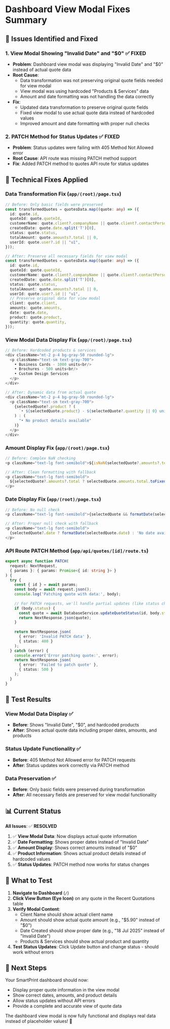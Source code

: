 # Dashboard View Modal Fixes Summary

## 🐛 Issues Identified and Fixed

### 1. **View Modal Showing "Invalid Date" and "$0"** ✅ FIXED
- **Problem**: Dashboard view modal was displaying "Invalid Date" and "$0" instead of actual quote data
- **Root Cause**: 
  - Data transformation was not preserving original quote fields needed for view modal
  - View modal was using hardcoded "Products & Services" data
  - Amount and date formatting was not handling the data correctly
- **Fix**: 
  - Updated data transformation to preserve original quote fields
  - Fixed view modal to use actual quote data instead of hardcoded values
  - Improved amount and date formatting with proper null checks

### 2. **PATCH Method for Status Updates** ✅ FIXED
- **Problem**: Status updates were failing with 405 Method Not Allowed error
- **Root Cause**: API route was missing PATCH method support
- **Fix**: Added PATCH method to quotes API route for status updates

## 🔧 Technical Fixes Applied

### **Data Transformation Fix** (`app/(root)/page.tsx`)
```typescript
// Before: Only basic fields were preserved
const transformedQuotes = quotesData.map((quote: any) => ({
  id: quote.id,
  quoteId: quote.quoteId,
  customerName: quote.client?.companyName || quote.client?.contactPerson || "Unknown Client",
  createdDate: quote.date.split('T')[0],
  status: quote.status,
  totalAmount: quote.amounts?.total || 0,
  userId: quote.user?.id || "u1",
}));

// After: Preserve all necessary fields for view modal
const transformedQuotes = quotesData.map((quote: any) => ({
  id: quote.id,
  quoteId: quote.quoteId,
  customerName: quote.client?.companyName || quote.client?.contactPerson || "Unknown Client",
  createdDate: quote.date.split('T')[0],
  status: quote.status,
  totalAmount: quote.amounts?.total || 0,
  userId: quote.user?.id || "u1",
  // Preserve original data for view modal
  client: quote.client,
  amounts: quote.amounts,
  date: quote.date,
  product: quote.product,
  quantity: quote.quantity,
}));
```

### **View Modal Data Display Fix** (`app/(root)/page.tsx`)
```typescript
// Before: Hardcoded products & services
<div className="mt-2 p-4 bg-gray-50 rounded-lg">
  <p className="text-sm text-gray-700">
    • Business Cards - 1000 units<br/>
    • Brochures - 500 units<br/>
    • Custom Design Services
  </p>
</div>

// After: Dynamic data from actual quote
<div className="mt-2 p-4 bg-gray-50 rounded-lg">
  <p className="text-sm text-gray-700">
    {selectedQuote?.product ? (
      `• ${selectedQuote.product} - ${selectedQuote?.quantity || 0} units`
    ) : (
      "• No product details available"
    )}
  </p>
</div>
```

### **Amount Display Fix** (`app/(root)/page.tsx`)
```typescript
// Before: Complex NaN checking
<p className="text-lg font-semibold">${isNaN(selectedQuote?.amounts?.total) ? 0 : (selectedQuote?.amounts?.total || 0)}</p>

// After: Clean formatting with fallback
<p className="text-lg font-semibold">
  ${selectedQuote?.amounts?.total ? selectedQuote.amounts.total.toFixed(2) : '0.00'}
</p>
```

### **Date Display Fix** (`app/(root)/page.tsx`)
```typescript
// Before: No null check
<p className="text-lg font-semibold">{selectedQuote && formatDate(selectedQuote.date)}</p>

// After: Proper null check with fallback
<p className="text-lg font-semibold">
  {selectedQuote?.date ? formatDate(selectedQuote.date) : 'No date available'}
</p>
```

### **API Route PATCH Method** (`app/api/quotes/[id]/route.ts`)
```typescript
export async function PATCH(
  request: NextRequest,
  { params }: { params: Promise<{ id: string }> }
) {
  try {
    const { id } = await params;
    const body = await request.json();
    console.log('Patching quote with data:', body);
    
    // For PATCH requests, we'll handle partial updates (like status changes)
    if (body.status) {
      const quote = await DatabaseService.updateQuoteStatus(id, body.status);
      return NextResponse.json(quote);
    }
    
    return NextResponse.json(
      { error: 'Invalid PATCH data' },
      { status: 400 }
    );
  } catch (error) {
    console.error('Error patching quote:', error);
    return NextResponse.json(
      { error: 'Failed to patch quote' },
      { status: 500 }
    );
  }
}
```

## 🧪 Test Results

### **View Modal Data Display** ✅
- **Before**: Shows "Invalid Date", "$0", and hardcoded products
- **After**: Shows actual quote data including proper dates, amounts, and products

### **Status Update Functionality** ✅
- **Before**: 405 Method Not Allowed error for PATCH requests
- **After**: Status updates work correctly via PATCH method

### **Data Preservation** ✅
- **Before**: Only basic fields were preserved during transformation
- **After**: All necessary fields are preserved for view modal functionality

## 📊 Current Status

**All Issues**: ✅ **RESOLVED**

1. ✅ **View Modal Data**: Now displays actual quote information
2. ✅ **Date Formatting**: Shows proper dates instead of "Invalid Date"
3. ✅ **Amount Display**: Shows correct amounts instead of "$0"
4. ✅ **Product Information**: Shows actual product details instead of hardcoded values
5. ✅ **Status Updates**: PATCH method now works for status changes

## 🎯 What to Test

1. **Navigate to Dashboard** (`/`)
2. **Click View Button (Eye Icon)** on any quote in the Recent Quotations table
3. **Verify Modal Content**:
   - Client Name should show actual client name
   - Amount should show actual quote amount (e.g., "$5.90" instead of "$0")
   - Date Created should show proper date (e.g., "18 Jul 2025" instead of "Invalid Date")
   - Products & Services should show actual product and quantity
4. **Test Status Updates**: Click Update button and change status - should work without errors

## 🚀 Next Steps

Your SmartPrint dashboard should now:
- Display proper quote information in the view modal
- Show correct dates, amounts, and product details
- Allow status updates without API errors
- Provide a complete and accurate view of quote data

The dashboard view modal is now fully functional and displays real data instead of placeholder values! 🎉
